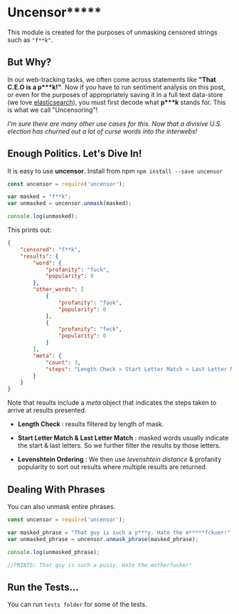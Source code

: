# Uncensor*****
This module is created for the purposes of unmasking censored strings such as ```"f**k"```.

## But Why?
In our web-tracking tasks, we often come across statements like **"That C.E.O is a p\*\*\*k!"**. Now if you have to run sentiment analysis on this post, or even for the purposes of appropriately saving it in a full text data-store (we love [elasticsearch](https://elastic.co)), you must first decode what **p\*\*\*k** stands for. This is what we call "Uncensoring"!

*I'm sure there are many other use cases for this. Now that a divisive U.S. election has churned out a lot of curse words into the interwebs!*

## Enough Politics. Let's Dive In!
It is easy to use **uncensor**.
Install from npm ```npm install --save uncensor```

```javascript
const uncensor = require('uncensor');

var masked = "f**k";
var unmasked = uncensor.unmask(masked);

console.log(unmasked);
```

This prints out:

```json
{
    "censored": "f**k",
    "results": {
        "word": {
            "profanity": "fuck",
            "popularity": 9
        },
        "other_words": [
            {
                "profanity": "fook",
                "popularity": 0
            },
            {
                "profanity": "feck",
                "popularity": 0
            }
        ],
        "meta": {
            "count": 3,
            "steps": "Length Check > Start Letter Match > Last Letter Match > Levenshtein Ordering [3 words]"
        }
    }
}
```
Note that results include a *meta* object that indicates the steps taken to arrive at results presented.

* **Length Check** : results filtered by length of mask.

* **Start Letter Match & Last Letter Match** : masked words usually indicate the start & last letters. So we further filter the results by those letters.

* **Levenshtein Ordering** : We then use *levenshtein distance* & profanity popularity to sort out results where multiple results are returned.

## Dealing With Phrases
You can also unmask entire phrases.

```javascript
const uncensor = require('uncensor');

var masked_phrase = "That guy is such a p***y. Hate the m*****fckuer!";
var unmasked_phrase = uncensor.unmask_phrase(masked_phrase);

console.log(unmasked_phrase);

//PRINTS: That guy is such a pussy. Hate the motherfucker!
```
## Run the Tests...
You can run ```tests folder``` for some of the tests.
